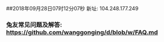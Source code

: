 ##2018年09月28日07时12分07秒 新址: 104.248.177.249
### 兔友常见问题及解答: https://github.com/wanggonging/d/blob/w/FAQ.md
